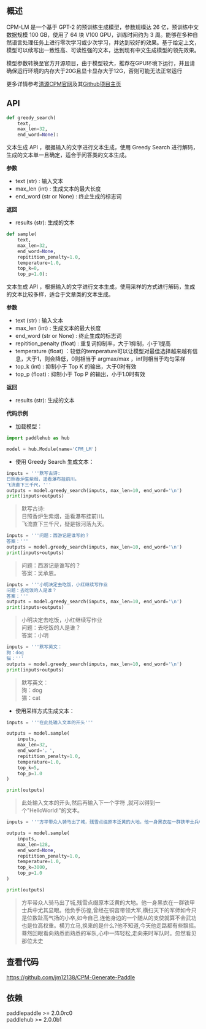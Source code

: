 ## 概述
CPM-LM 是一个基于 GPT-2 的预训练生成模型，参数规模达 26 亿，预训练中文数据规模 100 GB，使用了 64 块 V100 GPU，训练时间约为 3 周。能够在多种自然语言处理任务上进行零次学习或少次学习，并达到较好的效果。基于给定上文，模型可以续写出一致性高、可读性强的文本，达到现有中文生成模型的领先效果。

模型参数转换至官方开源项目，由于模型较大，推荐在GPU环境下运行，并且请确保运行环境的内存大于20G且显卡显存大于12G，否则可能无法正常运行

更多详情参考[清源CPM官网](https://cpm.baai.ac.cn)及其[Github项目主页](https://github.com/TsinghuaAI/CPM-Generate)

## API
```python
def greedy_search(
    text, 
    max_len=32, 
    end_word=None):
```
文本生成 API ，根据输入的文字进行文本生成，使用 Greedy Search 进行解码，生成的文本单一且确定，适合于问答类的文本生成。

**参数**
* text (str) : 输入文本
* max_len (int) : 生成文本的最大长度
* end_word (str or None) : 终止生成的标志词

**返回**
* results (str): 生成的文本

```python
def sample(
    text, 
    max_len=32, 
    end_word=None, 
    repitition_penalty=1.0, 
    temperature=1.0, 
    top_k=0, 
    top_p=1.0):
```
文本生成 API ，根据输入的文字进行文本生成，使用采样的方式进行解码，生成的文本比较多样，适合于文章类的文本生成。

**参数**
* text (str) : 输入文本
* max_len (int) : 生成文本的最大长度
* end_word (str or None) : 终止生成的标志词
* repitition_penalty (float) : 重复词抑制率，大于1抑制，小于1提高
* temperature (float) ：较低的temperature可以让模型对最佳选择越来越有信息，大于1，则会降低，0则相当于 argmax/max ，inf则相当于均匀采样
* top_k (int) : 抑制小于 Top K 的输出，大于0时有效
* top_p (float) : 抑制小于 Top P 的输出，小于1.0时有效

**返回**
* results (str): 生成的文本

**代码示例**
* 加载模型：
```python
import paddlehub as hub

model = hub.Module(name='CPM_LM')
```
* 使用 Greedy Search 生成文本：
```python
inputs = '''默写古诗:
日照香炉生紫烟，遥看瀑布挂前川。
飞流直下三千尺，'''
outputs = model.greedy_search(inputs, max_len=10, end_word='\n')
print(inputs+outputs)
```
> 默写古诗:  
日照香炉生紫烟，遥看瀑布挂前川。  
飞流直下三千尺，疑是银河落九天。
```python
inputs = '''问题：西游记是谁写的？
答案：'''
outputs = model.greedy_search(inputs, max_len=10, end_word='\n')
print(inputs+outputs)
```
> 问题：西游记是谁写的？  
答案：吴承恩。
```python
inputs = '''小明决定去吃饭，小红继续写作业
问题：去吃饭的人是谁？
答案：'''
outputs = model.greedy_search(inputs, max_len=10, end_word='\n')
print(inputs+outputs)
```
> 小明决定去吃饭，小红继续写作业  
问题：去吃饭的人是谁？  
答案：小明
```python
inputs = '''默写英文：
狗：dog
猫：'''
outputs = model.greedy_search(inputs, max_len=10, end_word='\n')
print(inputs+outputs)
```
> 默写英文：  
狗：dog  
猫：cat

* 使用采样方式生成文本：

```python
inputs = '''在此处输入文本的开头'''

outputs = model.sample(
    inputs,
    max_len=32,
    end_word='。',
    repitition_penalty=1.0,
    temperature=1.0,
    top_k=5,
    top_p=1.0
)

print(outputs)
```
> 此处输入文本的开头,然后再输入下一个字符 ,就可以得到一个"HelloWorld!"的文本。


```python
inputs = '''方平带众人骑马出了城，残雪点缀原本泛黄的大地。他一身黑衣在一群铁甲士兵中尤其显眼。'''

outputs = model.sample(
    inputs,
    max_len=128,
    end_word=None,
    repitition_penalty=1.0,
    temperature=1.0,
    top_k=3000,
    top_p=1.0
)

print(outputs)
```
> 方平带众人骑马出了城,残雪点缀原本泛黄的大地。他一身黑衣在一群铁甲士兵中尤其显眼。他负手彷徨,曾经在铜宫带领大军,横扫天下的军师如今只是位数趾高气扬的小卒,如今自己,连他身边的一个随从的支使就算不会武功也是位高权重。横刀立马,换来的是什么?他不知道,今天他走路都有些飘摇。
蓦然回眼看向熟悉而熟悉的军队,心中一阵轻松,走向来时军队时。忽然看见那位太史


## 查看代码
https://github.com/jm12138/CPM-Generate-Paddle

## 依赖
paddlepaddle >= 2.0.0rc0  
paddlehub >= 2.0.0b1